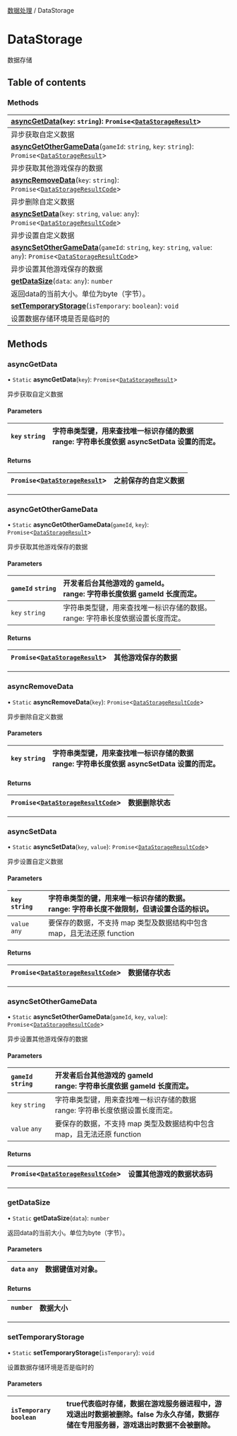 [数据处理](../groups/数据处理.数据处理.md) / DataStorage

# DataStorage <Badge type="tip" text="Class" /> <Score text="DataStorage" />

数据存储

## Table of contents

### Methods <Score text="Methods" /> 
| **[asyncGetData](mw.DataStorage.md#asyncgetdata)**(`key`: `string`): `Promise`<[`DataStorageResult`](../interfaces/mw.DataStorageResult.md)\> <Badge type="tip" text="server" />  |
| :-----|
| 异步获取自定义数据|
| **[asyncGetOtherGameData](mw.DataStorage.md#asyncgetothergamedata)**(`gameId`: `string`, `key`: `string`): `Promise`<[`DataStorageResult`](../interfaces/mw.DataStorageResult.md)\> <Badge type="tip" text="server" />  |
| 异步获取其他游戏保存的数据|
| **[asyncRemoveData](mw.DataStorage.md#asyncremovedata)**(`key`: `string`): `Promise`<[`DataStorageResultCode`](../enums/mw.DataStorageResultCode.md)\> <Badge type="tip" text="server" />  |
| 异步删除自定义数据|
| **[asyncSetData](mw.DataStorage.md#asyncsetdata)**(`key`: `string`, `value`: `any`): `Promise`<[`DataStorageResultCode`](../enums/mw.DataStorageResultCode.md)\> <Badge type="tip" text="server" />  |
| 异步设置自定义数据|
| **[asyncSetOtherGameData](mw.DataStorage.md#asyncsetothergamedata)**(`gameId`: `string`, `key`: `string`, `value`: `any`): `Promise`<[`DataStorageResultCode`](../enums/mw.DataStorageResultCode.md)\> <Badge type="tip" text="server" />  |
| 异步设置其他游戏保存的数据|
| **[getDataSize](mw.DataStorage.md#getdatasize)**(`data`: `any`): `number`   |
| 返回data的当前大小。单位为byte（字节）。|
| **[setTemporaryStorage](mw.DataStorage.md#settemporarystorage)**(`isTemporary`: `boolean`): `void` <Badge type="tip" text="server" />  |
| 设置数据存储环境是否是临时的|

## Methods

### asyncGetData <Score text="asyncGetData" /> 

• `Static` **asyncGetData**(`key`): `Promise`<[`DataStorageResult`](../interfaces/mw.DataStorageResult.md)\> <Badge type="tip" text="server" />

异步获取自定义数据

#### Parameters

| `key` `string` | 字符串类型键，用来查找唯一标识存储的数据  <br> range: 字符串长度依据 asyncSetData 设置的而定。 |
| :------ | :------ |

#### Returns

| `Promise`<[`DataStorageResult`](../interfaces/mw.DataStorageResult.md)\> | 之前保存的自定义数据 |
| :------ | :------ |

___

### asyncGetOtherGameData <Score text="asyncGetOtherGameData" /> 

• `Static` **asyncGetOtherGameData**(`gameId`, `key`): `Promise`<[`DataStorageResult`](../interfaces/mw.DataStorageResult.md)\> <Badge type="tip" text="server" />

异步获取其他游戏保存的数据

#### Parameters

| `gameId` `string` | 开发者后台其他游戏的 gameId。 <br> range: 字符串长度依据 gameId 长度而定。 |
| :------ | :------ |
| `key` `string` | 字符串类型键，用来查找唯一标识存储的数据。  <br> range: 字符串长度依据设置长度而定。 |

#### Returns

| `Promise`<[`DataStorageResult`](../interfaces/mw.DataStorageResult.md)\> | 其他游戏保存的数据 |
| :------ | :------ |

___

### asyncRemoveData <Score text="asyncRemoveData" /> 

• `Static` **asyncRemoveData**(`key`): `Promise`<[`DataStorageResultCode`](../enums/mw.DataStorageResultCode.md)\> <Badge type="tip" text="server" />

异步删除自定义数据

#### Parameters

| `key` `string` | 字符串类型键，用来查找唯一标识存储的数据  <br> range: 字符串长度依据 asyncSetData 设置的而定。 |
| :------ | :------ |

#### Returns

| `Promise`<[`DataStorageResultCode`](../enums/mw.DataStorageResultCode.md)\> | 数据删除状态 |
| :------ | :------ |

___

### asyncSetData <Score text="asyncSetData" /> 

• `Static` **asyncSetData**(`key`, `value`): `Promise`<[`DataStorageResultCode`](../enums/mw.DataStorageResultCode.md)\> <Badge type="tip" text="server" />

异步设置自定义数据

#### Parameters

| `key` `string` | 字符串类型的键，用来唯一标识存储的数据。 <br> range: 字符串长度不做限制，但请设置合适的标识。 |
| :------ | :------ |
| `value` `any` | 要保存的数据，不支持 map 类型及数据结构中包含 map，且无法还原 function |

#### Returns

| `Promise`<[`DataStorageResultCode`](../enums/mw.DataStorageResultCode.md)\> | 数据储存状态 |
| :------ | :------ |

___

### asyncSetOtherGameData <Score text="asyncSetOtherGameData" /> 

• `Static` **asyncSetOtherGameData**(`gameId`, `key`, `value`): `Promise`<[`DataStorageResultCode`](../enums/mw.DataStorageResultCode.md)\> <Badge type="tip" text="server" />

异步设置其他游戏保存的数据

#### Parameters

| `gameId` `string` | 开发者后台其他游戏的 gameId  <br> range: 字符串长度依据 gameId 长度而定。 |
| :------ | :------ |
| `key` `string` | 字符串类型键，用来查找唯一标识存储的数据  <br> range: 字符串长度依据设置长度而定。 |
| `value` `any` | 要保存的数据，不支持 map 类型及数据结构中包含 map，且无法还原 function |

#### Returns

| `Promise`<[`DataStorageResultCode`](../enums/mw.DataStorageResultCode.md)\> | 设置其他游戏的数据状态码 |
| :------ | :------ |

___

### getDataSize <Score text="getDataSize" /> 

• `Static` **getDataSize**(`data`): `number` 

返回data的当前大小。单位为byte（字节）。

#### Parameters

| `data` `any` |  数据键值对对象。 |
| :------ | :------ |

#### Returns

| `number` | 数据大小 |
| :------ | :------ |

___

### setTemporaryStorage <Score text="setTemporaryStorage" /> 

• `Static` **setTemporaryStorage**(`isTemporary`): `void` <Badge type="tip" text="server" />

设置数据存储环境是否是临时的

#### Parameters

| `isTemporary` `boolean` | true代表临时存储，数据在游戏服务器进程中，游戏退出时数据被删除。false 为永久存储，数据存储在专用服务器，游戏退出时数据不会被删除。 |
| :------ | :------ |

